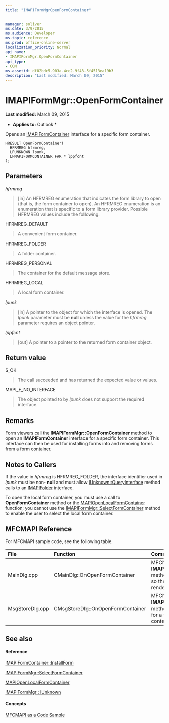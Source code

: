 ```yaml
---
title: "IMAPIFormMgrOpenFormContainer"
 
 
manager: soliver
ms.date: 3/9/2015
ms.audience: Developer
ms.topic: reference
ms.prod: office-online-server
localization_priority: Normal
api_name:
- IMAPIFormMgr.OpenFormContainer
api_type:
- COM
ms.assetid: df02bdc5-903a-4ce2-9f43-5f4513ea19b3
description: "Last modified: March 09, 2015"
---
```


# IMAPIFormMgr::OpenFormContainer

 **Last modified:** March 09, 2015 
  
 * **Applies to:** Outlook * 
  
Opens an [IMAPIFormContainer](imapiformcontaineriunknown.md) interface for a specific form container. 
  
```
HRESULT OpenFormContainer(
  HFRMREG hfrmreg,
  LPUNKNOWN lpunk,
  LPMAPIFORMCONTAINER FAR * lppfcnt
);
```

## Parameters

 _hfrmreg_
  
> [in] An HFRMREG enumeration that indicates the form library to open (that is, the form container to open). An HFRMREG enumeration is an enumeration that is specific to a form library provider. Possible HFRMREG values include the following:
    
HFRMREG_DEFAULT 
  
> A convenient form container.
    
HFRMREG_FOLDER 
  
> A folder container. 
    
HFRMREG_PERSONAL 
  
> The container for the default message store. 
    
HFRMREG_LOCAL 
  
> A local form container. 
    
 _lpunk_
  
> [in] A pointer to the object for which the interface is opened. The  _lpunk_ parameter must be **null** unless the value for the  _hfrmreg_ parameter requires an object pointer. 
    
 _lppfcnt_
  
> [out] A pointer to a pointer to the returned form container object.
    
## Return value

S_OK 
  
> The call succeeded and has returned the expected value or values.
    
MAPI_E_NO_INTERFACE 
  
> The object pointed to by  _lpunk_ does not support the required interface. 
    
## Remarks

Form viewers call the **IMAPIFormMgr::OpenFormContainer** method to open an **IMAPIFormContainer** interface for a specific form container. This interface can then be used for installing forms into and removing forms from a form container. 
  
## Notes to Callers

If the value in  _hfrmreg_ is HFRMREG_FOLDER, the interface identifier used in  _lpunk_ must be non- **null** and must allow [IUnknown::QueryInterface](http://msdn.microsoft.com/en-us/library/ms682521%28v=VS.85%29.aspx) method calls to an [IMAPIFolder](imapifolderimapicontainer.md) interface. 
  
To open the local form container, you must use a call to **OpenFormContainer** method or the [MAPIOpenLocalFormContainer](mapiopenlocalformcontainer.md) function; you cannot use the [IMAPIFormMgr::SelectFormContainer](imapiformmgr-selectformcontainer.md) method to enable the user to select the local form container. 
  
## MFCMAPI Reference

For MFCMAPI sample code, see the following table.
  
|**File**|**Function**|**Comment**|
|:-----|:-----|:-----|
|MainDlg.cpp  <br/> |CMainDlg::OnOpenFormContainer  <br/> |MFCMAPI uses the **IMAPIFormMgr::OpenFormContainer** method to retrieve a form container so the container's contents can be rendered.  <br/> |
|MsgStoreDlg.cpp  <br/> |CMsgStoreDlg::OnOpenFormContainer  <br/> |MFCMAPI uses the **IMAPIFormMgr::OpenFormContainer** method to retrieve a form container for a folder so the container's contents can be rendered.  <br/> |
   
## See also

#### Reference

[IMAPIFormContainer::InstallForm](imapiformcontainer-installform.md)
  
[IMAPIFormMgr::SelectFormContainer](imapiformmgr-selectformcontainer.md)
  
[MAPIOpenLocalFormContainer](mapiopenlocalformcontainer.md)
  
[IMAPIFormMgr : IUnknown](imapiformmgriunknown.md)
#### Concepts

[MFCMAPI as a Code Sample](mfcmapi-as-a-code-sample.md)

